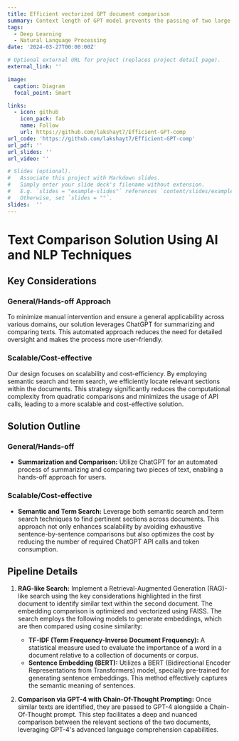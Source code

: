 ```yaml
---
title: Efficient vectorized GPT document comparison 
summary: Context length of GPT model prevents the passing of two large documents directly to the API. Furthermore, reducing the number of calls and the tokens per call can save money. In this small project, I use semantic similarity to reduce the number of calls and tokens per call.
tags:
  - Deep Learning
  - Natural Language Processing
date: '2024-03-27T00:00:00Z'

# Optional external URL for project (replaces project detail page).
external_link: ''

image:
  caption: Diagram
  focal_point: Smart

links:
  - icon: github
    icon_pack: fab
    name: Follow
    url: https://github.com/lakshayt7/Efficient-GPT-comp
url_code: 'https://github.com/lakshayt7/Efficient-GPT-comp'
url_pdf: ''
url_slides: ''
url_video: ''

# Slides (optional).
#   Associate this project with Markdown slides.
#   Simply enter your slide deck's filename without extension.
#   E.g. `slides = "example-slides"` references `content/slides/example-slides.md`.
#   Otherwise, set `slides = ""`.
slides:  ''
---
```


# Text Comparison Solution Using AI and NLP Techniques

## Key Considerations

### General/Hands-off Approach

To minimize manual intervention and ensure a general applicability across various domains, our solution leverages ChatGPT for summarizing and comparing texts. This automated approach reduces the need for detailed oversight and makes the process more user-friendly.

### Scalable/Cost-effective

Our design focuses on scalability and cost-efficiency. By employing semantic search and term search, we efficiently locate relevant sections within the documents. This strategy significantly reduces the computational complexity from quadratic comparisons and minimizes the usage of API calls, leading to a more scalable and cost-effective solution.

## Solution Outline

### General/Hands-off

- **Summarization and Comparison:** Utilize ChatGPT for an automated process of summarizing and comparing two pieces of text, enabling a hands-off approach for users.

### Scalable/Cost-effective

- **Semantic and Term Search:** Leverage both semantic search and term search techniques to find pertinent sections across documents. This approach not only enhances scalability by avoiding exhaustive sentence-by-sentence comparisons but also optimizes the cost by reducing the number of required ChatGPT API calls and token consumption.

## Pipeline Details

1. **RAG-like Search:** Implement a Retrieval-Augmented Generation (RAG)-like search using the key considerations highlighted in the first document to identify similar text within the second document. The embedding comparison is optimized and vectorized using FAISS. The search employs the following models to generate embeddings, which are then compared using cosine similarity:
   - **TF-IDF (Term Frequency-Inverse Document Frequency):** A statistical measure used to evaluate the importance of a word in a document relative to a collection of documents or corpus.
   - **Sentence Embedding (BERT):** Utilizes a BERT (Bidirectional Encoder Representations from Transformers) model, specially pre-trained for generating sentence embeddings. This method effectively captures the semantic meaning of sentences.

2. **Comparison via GPT-4 with Chain-Of-Thought Prompting:** Once similar texts are identified, they are passed to GPT-4 alongside a Chain-Of-Thought prompt. This step facilitates a deep and nuanced comparison between the relevant sections of the two documents, leveraging GPT-4's advanced language comprehension capabilities.


